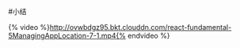 #小结

{% video %}http://ovwbdgz95.bkt.clouddn.com/react-fundamental-5ManagingAppLocation-7-1.mp4{% endvideo %}